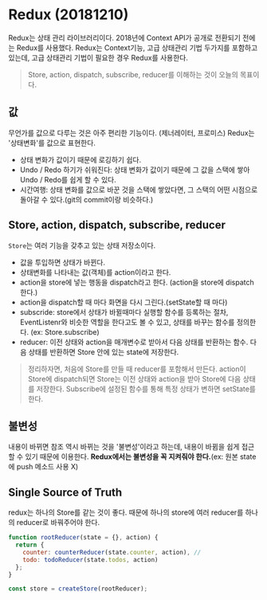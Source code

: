 # Redux (20181210)

Redux는 상태 관리 라이브러리이다. 2018년에 Context API가 공개로 전환되기 전에는 Redux를 사용했다. Redux는 Context기능, 고급 상태관리 기법 두가지를 포함하고 있는데, 고급 상태관리 기법이 필요한 경우 Redux를 사용한다.

> Store, action, dispatch, subscribe, reducer를 이해하는 것이 오늘의 목표이다.

## 값

무언가를 값으로 다루는 것은 아주 편리한 기능이다. (제너레이터, 프로미스) Redux는 '상태변화'를 값으로 표현한다.

- 상태 변화가 값이기 때문에 로깅하기 쉽다.
- Undo / Redo 하기가 쉬워진다: 상태 변화가 값이기 때문에 그 값을 스택에 쌓아 Undo / Redo를 쉽게 할 수 있다.
- 시간여행: 상태 변화를 값으로 바꾼 것을 스택에 쌓았다면, 그 스택의 어떤 시점으로 돌아갈 수 있다.(git의 commit이랑 비슷하다.)

## Store, action, dispatch, subscribe, reducer

`Store`는 여러 기능을 갖추고 있는 상태 저장소이다.

- 값을 투입하면 상태가 바뀐다.
- 상태변화를 나타내는 값(객체)를 action이라고 한다.
- action을 store에 넣는 행동을 dispatch라고 한다. (action을 store에 dispatch한다.)
- action을 dispatch할 때 마다 화면을 다시 그린다.(setState할 때 마다)
- subscride: store에서 상태가 바뀔때마다 실행할 함수를 등록하는 절차, EventListenr와 비슷한 역할을 한다고도 볼 수 있고, 상태를 바꾸는 함수를 정의한다. (ex: Store.subscribe)
- reducer: 이전 상태와 action을 매개변수로 받아서 다음 상태를 반환하는 함수. 다음 상태를 반환하면 Store 안에 있는 state에 저장한다.

> 정리하자면, 처음에 Store를 만들 때 reducer를 포함해서 만든다. action이 Store에 dispatch되면 Store는 이전 상태와 action을 받아 Store에 다음 상태를 저장한다. Subscribe에 설정된 함수를 통해 특정 상태가 변하면 setState를 한다.

## 불변성

내용이 바뀌면 참조 역시 바뀌는 것을 '불변성'이라고 하는데, 내용이 바뀜을 쉽게 접근 할 수 있기 때문에 이용한다. **Redux에서는 불변성을 꼭 지켜줘야 한다.**(ex: 원본 state에 push 메소드 사용 X)

## Single Source of Truth

redux는 하나의 Store를 같는 것이 좋다. 때문에 하나의 store에 여러 reducer를 하나의 reducer로 바꿔주어야 한다.

```js
function rootReducer(state = {}, action) {
  return {
    counter: counterReducer(state.counter, action), //
    todo: todoReducer(state.todos, action)
  };
}

const store = createStore(rootReducer);
```
